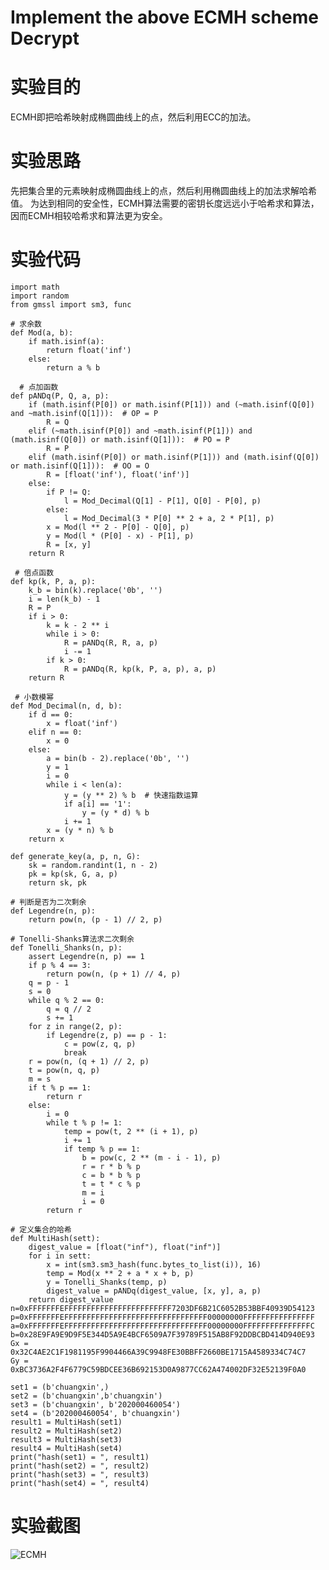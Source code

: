 # Implement the above ECMH scheme Decrypt
# 实验目的
ECMH即把哈希映射成椭圆曲线上的点，然后利用ECC的加法。
# 实验思路
先把集合里的元素映射成椭圆曲线上的点，然后利用椭圆曲线上的加法求解哈希值。
为达到相同的安全性，ECMH算法需要的密钥长度远远小于哈希求和算法，因而ECMH相较哈希求和算法更为安全。

# 实验代码
    import math
    import random
    from gmssl import sm3, func
    
    # 求余数
    def Mod(a, b):   
        if math.isinf(a):
            return float('inf')
        else:
            return a % b
            
      # 点加函数
    def pANDq(P, Q, a, p):
        if (math.isinf(P[0]) or math.isinf(P[1])) and (~math.isinf(Q[0]) and ~math.isinf(Q[1])):  # OP = P
            R = Q
        elif (~math.isinf(P[0]) and ~math.isinf(P[1])) and (math.isinf(Q[0]) or math.isinf(Q[1])):  # PO = P
            R = P
        elif (math.isinf(P[0]) or math.isinf(P[1])) and (math.isinf(Q[0]) or math.isinf(Q[1])):  # OO = O
            R = [float('inf'), float('inf')]
        else:
            if P != Q:
                l = Mod_Decimal(Q[1] - P[1], Q[0] - P[0], p)
            else:
                l = Mod_Decimal(3 * P[0] ** 2 + a, 2 * P[1], p)
            x = Mod(l ** 2 - P[0] - Q[0], p)
            y = Mod(l * (P[0] - x) - P[1], p)
            R = [x, y]
        return R
        
     # 倍点函数
    def kp(k, P, a, p): 
        k_b = bin(k).replace('0b', '')
        i = len(k_b) - 1
        R = P
        if i > 0:
            k = k - 2 ** i
            while i > 0:
                R = pANDq(R, R, a, p)
                i -= 1
            if k > 0:
                R = pANDq(R, kp(k, P, a, p), a, p)
        return R
        
     # 小数模幂
    def Mod_Decimal(n, d, b): 
        if d == 0:
            x = float('inf')
        elif n == 0:
            x = 0
        else:
            a = bin(b - 2).replace('0b', '')
            y = 1
            i = 0
            while i < len(a):
                y = (y ** 2) % b  # 快速指数运算
                if a[i] == '1':
                    y = (y * d) % b
                i += 1
            x = (y * n) % b
        return x

    def generate_key(a, p, n, G):
        sk = random.randint(1, n - 2)
        pk = kp(sk, G, a, p)
        return sk, pk
        
    # 判断是否为二次剩余
    def Legendre(n, p):  
        return pow(n, (p - 1) // 2, p)
        
    # Tonelli-Shanks算法求二次剩余
    def Tonelli_Shanks(n, p):  
        assert Legendre(n, p) == 1
        if p % 4 == 3:
            return pow(n, (p + 1) // 4, p)
        q = p - 1    
        s = 0
        while q % 2 == 0:
            q = q // 2
            s += 1
        for z in range(2, p):
            if Legendre(z, p) == p - 1:
                c = pow(z, q, p)
                break
        r = pow(n, (q + 1) // 2, p)
        t = pow(n, q, p)
        m = s
        if t % p == 1:
            return r
        else:
            i = 0
            while t % p != 1:
                temp = pow(t, 2 ** (i + 1), p)
                i += 1
                if temp % p == 1:
                    b = pow(c, 2 ** (m - i - 1), p)
                    r = r * b % p
                    c = b * b % p
                    t = t * c % p
                    m = i
                    i = 0
            return r
    
    # 定义集合的哈希
    def MultiHash(sett):  
        digest_value = [float("inf"), float("inf")]
        for i in sett:
            x = int(sm3.sm3_hash(func.bytes_to_list(i)), 16)
            temp = Mod(x ** 2 + a * x + b, p)
            y = Tonelli_Shanks(temp, p)
            digest_value = pANDq(digest_value, [x, y], a, p)
        return digest_value
    n=0xFFFFFFFEFFFFFFFFFFFFFFFFFFFFFFFF7203DF6B21C6052B53BBF40939D54123
    p=0xFFFFFFFEFFFFFFFFFFFFFFFFFFFFFFFFFFFFFFFF00000000FFFFFFFFFFFFFFFF
    a=0xFFFFFFFEFFFFFFFFFFFFFFFFFFFFFFFFFFFFFFFF00000000FFFFFFFFFFFFFFFC
    b=0x28E9FA9E9D9F5E344D5A9E4BCF6509A7F39789F515AB8F92DDBCBD414D940E93
    Gx = 0x32C4AE2C1F1981195F9904466A39C9948FE30BBFF2660BE1715A4589334C74C7
    Gy = 0xBC3736A2F4F6779C59BDCEE36B692153D0A9877CC62A474002DF32E52139F0A0

    set1 = (b'chuangxin',)
    set2 = (b'chuangxin',b'chuangxin')
    set3 = (b'chuangxin', b'202000460054')
    set4 = (b'202000460054', b'chuangxin')
    result1 = MultiHash(set1)
    result2 = MultiHash(set2)
    result3 = MultiHash(set3)
    result4 = MultiHash(set4)
    print("hash(set1) = ", result1)
    print("hash(set2) = ", result2)
    print("hash(set3) = ", result3)
    print("hash(set4) = ", result4)

# 实验截图
![ECMH](https://user-images.githubusercontent.com/109722365/181916242-d38f4340-6449-43ec-a5fc-5162e82a872d.png)

